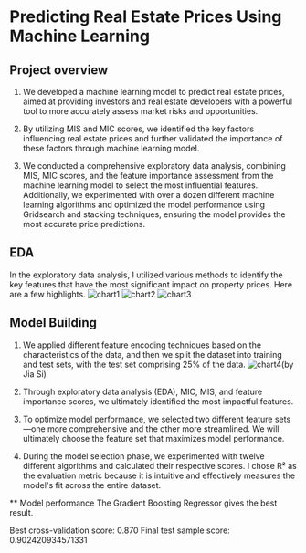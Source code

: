 # Predicting Real Estate Prices Using Machine Learning

## Project overview

1. We developed a machine learning model to predict real estate prices, aimed at providing investors and real estate developers with a powerful tool to more accurately assess market risks and opportunities.

2. By utilizing MIS and MIC scores, we identified the key factors influencing real estate prices and further validated the importance of these factors through machine learning model.

3. We conducted a comprehensive exploratory data analysis, combining MIS, MIC scores, and the feature importance assessment from the machine learning model to select the most influential features. Additionally, we experimented with over a dozen different machine learning algorithms and optimized the model performance using Gridsearch and stacking techniques, ensuring the model provides the most accurate price predictions.

## EDA

In the exploratory data analysis, I utilized various methods to identify the key features that have the most significant impact on property prices. Here are a few highlights.
![chart1](https://github.com/user-attachments/assets/8eb53109-3598-497c-afe4-b5e8d82edc31)
![chart2](https://github.com/user-attachments/assets/b433e04d-b8c7-42f7-a1f0-036b6ceafaf1)
![chart3](https://github.com/user-attachments/assets/edef4661-1217-405b-bb29-3623a9b5cde8)

## Model Building

1. We applied different feature encoding techniques based on the characteristics of the data, and then we split the dataset into training and test sets, with the test set comprising 25% of the data.
![chart4](https://github.com/user-attachments/assets/c263976c-9b3a-4aa9-b746-de2f64d20f2f)(by Jia Si)

2. Through exploratory data analysis (EDA), MIC, MIS, and feature importance scores, we ultimately identified the most impactful features.

3. To optimize model performance, we selected two different feature sets—one more comprehensive and the other more streamlined. We will ultimately choose the feature set that maximizes model performance.

4. During the model selection phase, we experimented with twelve different algorithms and calculated their respective scores. I chose R² as the evaluation metric because it is intuitive and effectively measures the model's fit across the entire dataset.

** Model performance
The Gradient Boosting Regressor gives the best result.

Best cross-validation score: 0.870
Final test sample score: 0.902420934571331







